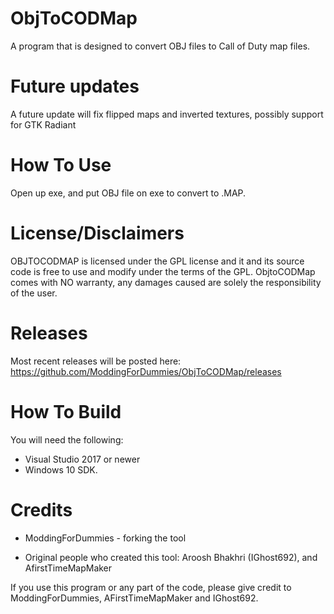 # ObjToCODMap
A program that is designed to convert OBJ files to Call of Duty map files.

# Future updates
A future update will fix flipped maps and inverted textures, possibly support for GTK Radiant

# How To Use
Open up exe, and put OBJ file on exe to convert to .MAP.

# License/Disclaimers
OBJTOCODMAP is licensed under the GPL license and it and its source code is free to use and modify under the terms of the GPL. ObjtoCODMap comes with NO warranty, any damages caused are solely the responsibility of the user.


# Releases
Most recent releases will be posted here:
https://github.com/ModdingForDummies/ObjToCODMap/releases

# How To Build
You will need the following: 
- Visual Studio 2017 or newer
- Windows 10 SDK.


# Credits
- ModdingForDummies - forking the tool

- Original people who created this tool: Aroosh Bhakhri (IGhost692), and AfirstTimeMapMaker

If you use this program or any part of the code, please give credit to ModdingForDummies, AFirstTimeMapMaker and IGhost692. 
